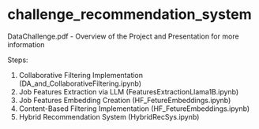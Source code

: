 # challenge_recommendation_system

DataChallenge.pdf - Overview of the Project and Presentation for more information

Steps:

1. Collaborative Filtering Implementation (DA_and_CollaborativeFiltering.ipynb)
2. Job Features Extraction via LLM (FeaturesExtractionLlama1B.ipynb)
3. Job Features Embedding Creation (HF_FetureEmbeddings.ipynb)
4. Content-Based Filtering Implementation (HF_FetureEmbeddings.ipynb)
5. Hybrid Recommendation System (HybridRecSys.ipynb)



